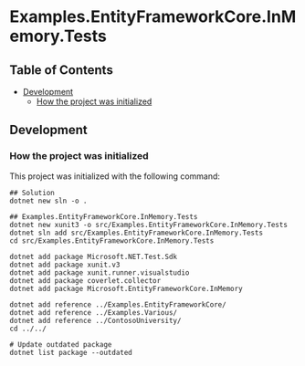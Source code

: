 # Examples.EntityFrameworkCore.InMemory.Tests

## Table of Contents <!-- omit in toc -->

- [Development](#development)
  - [How the project was initialized](#how-the-project-was-initialized)

## Development

### How the project was initialized

This project was initialized with the following command:

```shell
## Solution
dotnet new sln -o .

## Examples.EntityFrameworkCore.InMemory.Tests
dotnet new xunit3 -o src/Examples.EntityFrameworkCore.InMemory.Tests
dotnet sln add src/Examples.EntityFrameworkCore.InMemory.Tests
cd src/Examples.EntityFrameworkCore.InMemory.Tests

dotnet add package Microsoft.NET.Test.Sdk
dotnet add package xunit.v3
dotnet add package xunit.runner.visualstudio
dotnet add package coverlet.collector
dotnet add package Microsoft.EntityFrameworkCore.InMemory

dotnet add reference ../Examples.EntityFrameworkCore/
dotnet add reference ../Examples.Various/
dotnet add reference ../ContosoUniversity/
cd ../../

# Update outdated package
dotnet list package --outdated
```
